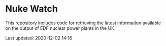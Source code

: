 # Nuke Watch

This repository includes code for retrieving the latest information available on the output of EDF nuclear power plants in the UK.

Last updated: 2020-12-02 14:16